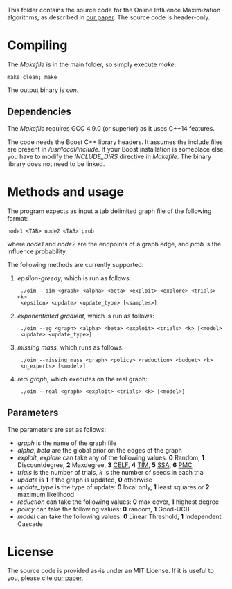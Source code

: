 This folder contains the source code for the Online Influence Maximization
algorithms, as described in [our paper][1]. The source code is header-only.

# Compiling

The *Makefile* is in the main folder, so simply execute *make*:

    make clean; make

The output binary is *oim*.

## Dependencies

The *Makefile* requires GCC 4.9.0 (or superior) as it uses C++14 features.

The code needs the Boost C++ library headers. It assumes the include files are
present in */usr/local/include*. If your Boost installation is someplace else,
you have to modify the *INCLUDE_DIRS* directive in *Makefile*. The binary
library does not need to be linked.

# Methods and usage

The program expects as input a tab delimited graph file of the following format:

    node1 <TAB> node2 <TAB> prob

where *node1* and *node2* are the endpoints of a graph edge, and *prob* is the
influence probability.

The following methods are currently supported:

1. *epsilon-greedy*, which is run as follows:

        ./oim --oim <graph> <alpha> <beta> <exploit> <explore> <trials> <k>
        <epsilon> <update> <update_type> [<samples>]

2. *exponentiated gradient*, which is run as follows:

        ./oim --eg <graph> <alpha> <beta> <exploit> <trials> <k> [<model>
        <update> <update_type>]

3. *missing mass*, which runs as follows:

        ./oim --missing_mass <graph> <policy> <reduction> <budget> <k>
        <n_experts> [<model>]

4. *real graph*, which executes on the real graph:

        ./oim --real <graph> <exploit> <trials> <k> [<model>]

## Parameters

The parameters are set as follows:

* *graph* is the name of the graph file
* *alpha*, *beta* are the global prior on the edges of the graph
* *exploit*, *explore* can take any of the following values: **0** Random,
  **1** Discountdegree, **2** Maxdegree, **3** [CELF][2], **4** [TIM][3],
  **5** [SSA][4], **6** [PMC][5]
* *trials* is the number of trials, *k* is the number of seeds in each trial
* *update* is **1** if the graph is updated, **0** otherwise
* *update_type* is the type of update: **0** local only, **1** least squares or
  **2** maximum likelihood
* *reduction* can take the following values: **0** max cover, **1** highest
  degree
* *policy* can take the following values: **0** random, **1** Good-UCB
* *model* can take the following values: **0** Linear Threshold, **1**
  Independent Cascade

# License

The source code is provided as-is under an MIT License. If it is useful to you,
please cite [our paper][1].

[1]: <http://arxiv.org/pdf/1506.01188v1.pdf> "S. Lei, S. Maniu, L. Mo, R. Cheng, P. Senellart. Online Influence Maximization. KDD 2015"

[2]: <http://snap.stanford.edu/class/cs224w-readings/goyal11celf.pdf> "A. Goyal, W. Lu, L. Lakshmanan. CELF++: Optimizing the Greedy Algorithm for Influence Maximization in Social Networks. WWW 2011"

[3]: <http://arxiv.org/pdf/1404.0900v2.pdf> "Y. Tang, X. Xiao, and Y. Shi. Influence maximization: Near-optimal time complexity meets practical efficiency. SIGMOD 2014"

[4]: <https://arxiv.org/pdf/1605.07990v2.pdf> "H. T. Nguyen, M. T. Thai, and T. N. Dinh. Stop-and-Stare: Optimal Sampling Algorithms for Viral Marketing in Billion-scale Networks. SIGMOD 2016"

[5]: <https://www.aaai.org/ocs/index.php/AAAI/AAAI14/paper/download/8455/8411> "N. Ohsaka, T. Akiba, Y. Yoshida and K. Kawarabayashi. Fast and Accurate Influence Maximization on Large Networks with Pruned Monte-Carlo Simulations. AAAI 2014"
